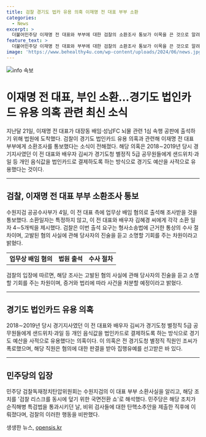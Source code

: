 ```yaml
---
title: 검찰 경기도 법카 유용 의혹 이재명 전 대표 부부 소환
categories:
  - News
excerpt: >
  더불어민주당 이재명 전 대표와 부부에 대한 검찰의 소환조사 통보가 이목을 끈 것으로 알려졌다. 경기도 법인카드 유용 의혹과 관련해 이 전 대표 부부에게 출석 요구서가 보내졌으며, 검찰은 이들에 대한 업무상 배임 혐의에 대해 조사할 예정이라고 밝혔다. 이 의혹은 경기도 예산을 사적으로 이용한 것으로, 관련자가 이미 기소되고 집행유예를 받은 상태이다. 이에 더불어민주당 내에서는 검찰의 이번 소환조사를 국면전환 쇼로 해석하며 비판하고 있다.
feature_text: >
  더불어민주당 이재명 전 대표와 부부에 대한 검찰의 소환조사 통보가 이목을 끈 것으로 알려졌다. 경기도 법인카드 유용 의혹과 관련해 이 전 대표 부부에게 출석 요구서가 보내졌으며, 검찰은 이들에 대한 업무상 배임 혐의에 대해 조사할 예정이라고 밝혔다. 이 의혹은 경기도 예산을 사적으로 이용한 것으로, 관련자가 이미 기소되고 집행유예를 받은 상태이다. 이에 더불어민주당 내에서는 검찰의 이번 소환조사를 국면전환 쇼로 해석하며 비판하고 있다.
image: 'https://www.behealthy4u.com/wp-content/uploads/2024/06/news.jpg'
---
```


<p><img src="https://www.behealthy4u.com/wp-content/uploads/2024/06/news.jpg" alt="info 속보" /></p>

<h1 data-ke-size="size26">이재명 전 대표, 부인 소환…경기도 법인카드 유용 의혹 관련 최신 소식</h1>

<p data-ke-size="size16">지난달 21일, 이재명 전 대표가 대장동 배임·성남FC 뇌물 관련 1심 속행 공판에 출석하기 위해 법원에 도착했다. 검찰이 경기도 법인카드 유용 의혹과 관련해 이재명 전 대표 부부에게 소환조사를 통보했다는 소식이 전해졌다. 해당 의혹은 2018∼2019년 당시 경기지사였던 이 전 대표와 배우자 김씨가 경기도청 별정직 5급 공무원들에게 샌드위치·과일 등 개인 음식값을 법인카드로 결제하도록 하는 방식으로 경기도 예산을 사적으로 유용했다는 것이다.</p>

<hr>

<h2 data-ke-size="size26">검찰, 이재명 전 대표 부부 소환조사 통보</h2>

<p data-ke-size="size16">수원지검 공공수사부가 4일, 이 전 대표 측에 업무상 배임 혐의로 출석해 조사받을 것을 통보했다. 소환일자는 특정하지 않고, 이 전 대표와 배우자 김혜경 씨에게 각각 소환 일자 4∼5개씩을 제시했다. 검찰은 이번 출석 요구는 형사소송법에 근거한 통상의 수사 절차이며, 고발된 혐의 사실에 관해 당사자의 진술을 듣고 소명할 기회를 주는 차원이라고 밝혔다.</p>

<table>
    <tbody>
        <tr>
            <td style="text-align: center; height: 17px;"><b>업무상 배임 혐의</b></td>
            <td style="text-align: center; height: 17px;"><b>법원 출석</b></td>
            <td style="text-align: center; height: 17px;"><b>수사 절차</b></td>
        </tr>
    </tbody>
</table>

<p data-ke-size="size16">검찰의 입장에 따르면, 해당 조사는 고발된 혐의 사실에 관해 당사자의 진술을 듣고 소명할 기회를 주는 차원이며, 증거와 법리에 따라 사건을 처분할 예정이라고 밝혔다.</p>

<hr>

<h2 data-ke-size="size26">경기도 법인카드 유용 의혹</h2>

<p data-ke-size="size16">2018∼2019년 당시 경기지사였던 이 전 대표와 배우자 김씨가 경기도청 별정직 5급 공무원들에게 샌드위치·과일 등 개인 음식값을 법인카드로 결제하도록 하는 방식으로 경기도 예산을 사적으로 유용했다는 의혹이다. 이 의혹은 전 경기도청 별정직 직원인 조씨가 폭로했으며, 해당 직원은 혐의에 대한 판결을 받아 집행유예를 선고받은 바 있다.</p>

<hr>

<h2 data-ke-size="size26">민주당의 입장</h2>

<p data-ke-size="size16">민주당 검찰독재정치탄압위원회는 수원지검의 이 대표 부부 소환사실을 알리고, 해당 조치를 '검찰 리스크를 동시에 덮기 위한 국면전환 쇼'로 해석했다. 민주당은 해당 조치가 순직해병 특검법을 통과시키던 날, 비위 검사들에 대한 탄핵소추안을 제출한 직후에 이뤄졌다며, 검찰의 이러한 행동을 비판했다.</p>
생생한 뉴스, <a href="https://opensis.kr" rel="dofollow">opensis.kr</a>


